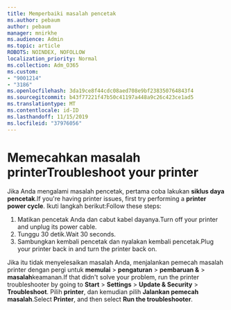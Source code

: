 ```yaml
---
title: Memperbaiki masalah pencetak
ms.author: pebaum
author: pebaum
manager: mnirkhe
ms.audience: Admin
ms.topic: article
ROBOTS: NOINDEX, NOFOLLOW
localization_priority: Normal
ms.collection: Adm_O365
ms.custom:
- "9001214"
- "3186"
ms.openlocfilehash: 3da19ce8f44cdc08aed708e9bf238350764843f4
ms.sourcegitcommit: b43f77221f47b50c41197a448a9c26c423ce1ad5
ms.translationtype: MT
ms.contentlocale: id-ID
ms.lasthandoff: 11/15/2019
ms.locfileid: "37976056"
---
```

# <a name="troubleshoot-your-printer"></a><span data-ttu-id="91d52-102">Memecahkan masalah printer</span><span class="sxs-lookup"><span data-stu-id="91d52-102">Troubleshoot your printer</span></span>

<span data-ttu-id="91d52-103">Jika Anda mengalami masalah pencetak, pertama coba lakukan **siklus daya pencetak**.</span><span class="sxs-lookup"><span data-stu-id="91d52-103">If you're having printer issues, first try performing a **printer power cycle**.</span></span> <span data-ttu-id="91d52-104">Ikuti langkah berikut:</span><span class="sxs-lookup"><span data-stu-id="91d52-104">Follow these steps:</span></span>

1. <span data-ttu-id="91d52-105">Matikan pencetak Anda dan cabut kabel dayanya.</span><span class="sxs-lookup"><span data-stu-id="91d52-105">Turn off your printer and unplug its power cable.</span></span>
2. <span data-ttu-id="91d52-106">Tunggu 30 detik.</span><span class="sxs-lookup"><span data-stu-id="91d52-106">Wait 30 seconds.</span></span>
3. <span data-ttu-id="91d52-107">Sambungkan kembali pencetak dan nyalakan kembali pencetak.</span><span class="sxs-lookup"><span data-stu-id="91d52-107">Plug your printer back in and turn the printer back on.</span></span>

<span data-ttu-id="91d52-108">Jika itu tidak menyelesaikan masalah Anda, menjalankan pemecah masalah printer dengan pergi untuk **memulai** > **pengaturan** > **pembaruan &** > **masalah**keamanan.</span><span class="sxs-lookup"><span data-stu-id="91d52-108">If that didn't solve your problem, run the printer troubleshooter by going to **Start** > **Settings** > **Update & Security** > **Troubleshoot**.</span></span> <span data-ttu-id="91d52-109">Pilih **printer**, dan kemudian pilih **Jalankan pemecah masalah**.</span><span class="sxs-lookup"><span data-stu-id="91d52-109">Select **Printer**, and then select **Run the troubleshooter**.</span></span>